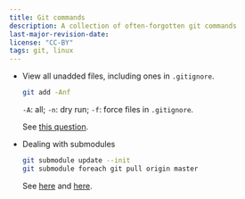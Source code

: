 ```yaml
---
title: Git commands
description: A collection of often-forgotten git commands
last-major-revision-date: 
license: "CC-BY"
tags: git, linux
---
```



- View all unadded files, including ones in <code>.gitignore</code>.

    ```bash
    git add -Anf
    ```

    `-A`: all; `-n`: dry run; `-f`: force files in `.gitignore`.

    See [this question](http://stackoverflow.com/questions/3801321/git-list-only-untracked-files-also-custom-commands).

- Dealing with submodules

    ```bash
    git submodule update --init 
    git submodule foreach git pull origin master
    ```

    See [here](http://stackoverflow.com/questions/5828324/update-git-submodule) and [here](http://blog.jacius.info/git-submodule-cheat-sheet/).
